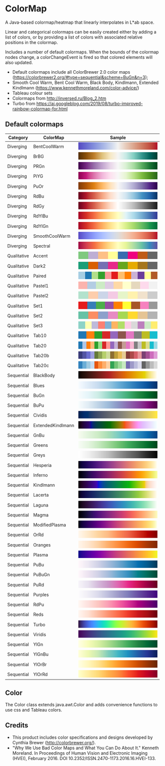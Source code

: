# ColorMap
A Java-based colormap/heatmap that linearly interpolates in L*ab space.

Linear and categorical colormaps can be easily created either by adding a list of colors, or by providing a list of colors with associated relative positions in the colormap.

Includes a number of default colormaps. When the bounds of the colormap nodes change, a colorChangeEvent is fired so that colored elements will also updated.

* Default colormaps include all ColorBrewer 2.0 color maps (https://colorbrewer2.org/#type=sequential&scheme=BuGn&n=3);
* Smooth Cool Warm, Bent Cool Warm, Black Body, Kindlmann, Extended Kindlmann (https://www.kennethmoreland.com/color-advice/)
* Tableau colour sets
* Colormaps from http://inversed.ru/Blog_2.htm
* Turbo from https://ai.googleblog.com/2019/08/turbo-improved-rainbow-colormap-for.html

## Default colormaps
|Category|ColorMap|Sample|
|---|---|---|
|Diverging|BentCoolWarm|![BentCoolWarm](swatches\DIVERGING.BentCoolWarm.png)|
|Diverging|BrBG|![BrBG](swatches\DIVERGING.BrBG.png)|
|Diverging|PRGn|![PRGn](swatches\DIVERGING.PRGn.png)|
|Diverging|PiYG|![PiYG](swatches\DIVERGING.PiYG.png)|
|Diverging|PuOr|![PuOr](swatches\DIVERGING.PuOr.png)|
|Diverging|RdBu|![RdBu](swatches\DIVERGING.RdBu.png)|
|Diverging|RdGy|![RdGy](swatches\DIVERGING.RdGy.png)|
|Diverging|RdYlBu|![RdYlBu](swatches\DIVERGING.RdYlBu.png)|
|Diverging|RdYlGn|![RdYlGn](swatches\DIVERGING.RdYlGn.png)|
|Diverging|SmoothCoolWarm|![SmoothCoolWarm](swatches\DIVERGING.SmoothCoolWarm.png)|
|Diverging|Spectral|![Spectral](swatches\DIVERGING.Spectral.png)|
|Qualitative|Accent|![Accent](swatches\QUALITATIVE.Accent.png)|
|Qualitative|Dark2|![Dark2](swatches\QUALITATIVE.Dark2.png)|
|Qualitative|Paired|![Paired](swatches\QUALITATIVE.Paired.png)|
|Qualitative|Pastel1|![Pastel1](swatches\QUALITATIVE.Pastel1.png)|
|Qualitative|Pastel2|![Pastel2](swatches\QUALITATIVE.Pastel2.png)|
|Qualitative|Set1|![Set1](swatches\QUALITATIVE.Set1.png)|
|Qualitative|Set2|![Set2](swatches\QUALITATIVE.Set2.png)|
|Qualitative|Set3|![Set3](swatches\QUALITATIVE.Set3.png)|
|Qualitative|Tab10|![Tab10](swatches\QUALITATIVE.Tab10.png)|
|Qualitative|Tab20|![Tab20](swatches\QUALITATIVE.Tab20.png)|
|Qualitative|Tab20b|![Tab20b](swatches\QUALITATIVE.Tab20b.png)|
|Qualitative|Tab20c|![Tab20c](swatches\QUALITATIVE.Tab20c.png)|
|Sequential|BlackBody|![BlackBody](swatches\SEQUENTIAL.BlackBody.png)|
|Sequential|Blues|![Blues](swatches\SEQUENTIAL.Blues.png)|
|Sequential|BuGn|![BuGn](swatches\SEQUENTIAL.BuGn.png)|
|Sequential|BuPu|![BuPu](swatches\SEQUENTIAL.BuPu.png)|
|Sequential|Cividis|![Cividis](swatches\SEQUENTIAL.Cividis.png)|
|Sequential|ExtendedKindlmann|![ExtendedKindlmann](swatches\SEQUENTIAL.ExtendedKindlmann.png)|
|Sequential|GnBu|![GnBu](swatches\SEQUENTIAL.GnBu.png)|
|Sequential|Greens|![Greens](swatches\SEQUENTIAL.Greens.png)|
|Sequential|Greys|![Greys](swatches\SEQUENTIAL.Greys.png)|
|Sequential|Hesperia|![Hesperia](swatches\SEQUENTIAL.Hesperia.png)|
|Sequential|Inferno|![Inferno](swatches\SEQUENTIAL.Inferno.png)|
|Sequential|Kindlmann|![Kindlmann](swatches\SEQUENTIAL.Kindlmann.png)|
|Sequential|Lacerta|![Lacerta](swatches\SEQUENTIAL.Lacerta.png)|
|Sequential|Laguna|![Laguna](swatches\SEQUENTIAL.Laguna.png)|
|Sequential|Magma|![Magma](swatches\SEQUENTIAL.Magma.png)|
|Sequential|ModifiedPlasma|![ModifiedPlasma](swatches\SEQUENTIAL.ModifiedPlasma.png)|
|Sequential|OrRd|![OrRd](swatches\SEQUENTIAL.OrRd.png)|
|Sequential|Oranges|![Oranges](swatches\SEQUENTIAL.Oranges.png)|
|Sequential|Plasma|![Plasma](swatches\SEQUENTIAL.Plasma.png)|
|Sequential|PuBu|![PuBu](swatches\SEQUENTIAL.PuBu.png)|
|Sequential|PuBuGn|![PuBuGn](swatches\SEQUENTIAL.PuBuGn.png)|
|Sequential|PuRd|![PuRd](swatches\SEQUENTIAL.PuRd.png)|
|Sequential|Purples|![Purples](swatches\SEQUENTIAL.Purples.png)|
|Sequential|RdPu|![RdPu](swatches\SEQUENTIAL.RdPu.png)|
|Sequential|Reds|![Reds](swatches\SEQUENTIAL.Reds.png)|
|Sequential|Turbo|![Turbo](swatches\SEQUENTIAL.Turbo.png)|
|Sequential|Viridis|![Viridis](swatches\SEQUENTIAL.Viridis.png)|
|Sequential|YlGn|![YlGn](swatches\SEQUENTIAL.YlGn.png)|
|Sequential|YlGnBu|![YlGnBu](swatches\SEQUENTIAL.YlGnBu.png)|
|Sequential|YlOrBr|![YlOrBr](swatches\SEQUENTIAL.YlOrBr.png)|
|Sequential|YlOrRd|![YlOrRd](swatches\SEQUENTIAL.YlOrRd.png)|

## Color
The Color class extends java.awt.Color and adds convenience functions to use css and Tableau colors.

## Credits
* This product includes color specifications and designs developed by Cynthia Brewer (http://colorbrewer.org/).
* "Why We Use Bad Color Maps and What You Can Do About It." Kenneth Moreland. In Proceedings of Human Vision and Electronic Imaging (HVEI), February 2016. DOI 10.2352/ISSN.2470-1173.2016.16.HVEI-133.
